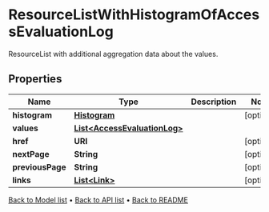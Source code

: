 

# ResourceListWithHistogramOfAccessEvaluationLog

ResourceList with additional aggregation data about the values.

## Properties

| Name | Type | Description | Notes |
|------------ | ------------- | ------------- | -------------|
|**histogram** | [**Histogram**](Histogram.md) |  |  [optional] |
|**values** | [**List&lt;AccessEvaluationLog&gt;**](AccessEvaluationLog.md) |  |  |
|**href** | **URI** |  |  [optional] |
|**nextPage** | **String** |  |  [optional] |
|**previousPage** | **String** |  |  [optional] |
|**links** | [**List&lt;Link&gt;**](Link.md) |  |  [optional] |



[Back to Model list](../README.md#documentation-for-models) &#8226; [Back to API list](../README.md#documentation-for-api-endpoints) &#8226; [Back to README](../README.md)



